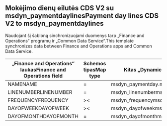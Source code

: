 ## <a name="payment-day-lines-cds-v2-to-msdyn_paymentdaylines"></a><span data-ttu-id="43559-101">Mokėjimo dienų eilutės CDS V2 su msdyn_paymentdaylines</span><span class="sxs-lookup"><span data-stu-id="43559-101">Payment day lines CDS V2 to msdyn_paymentdaylines</span></span>

<span data-ttu-id="43559-102">Naudojant šį šabloną sinchronizuojami duomenys tarp „Finance and Operations“ programų ir „Common Data Service“.</span><span class="sxs-lookup"><span data-stu-id="43559-102">This template synchronizes data between Finance and Operations apps and Common Data Service.</span></span>

<span data-ttu-id="43559-103">„Finance and Operations“ laukas</span><span class="sxs-lookup"><span data-stu-id="43559-103">Finance and Operations field</span></span> | <span data-ttu-id="43559-104">Schemos tipas</span><span class="sxs-lookup"><span data-stu-id="43559-104">Map type</span></span> | <span data-ttu-id="43559-105">Kitas „Dynamics 365” laukas</span><span class="sxs-lookup"><span data-stu-id="43559-105">Other Dynamics 365 field</span></span> | <span data-ttu-id="43559-106">Numatytoji reikšmė</span><span class="sxs-lookup"><span data-stu-id="43559-106">Default value</span></span>
---|---|---|---
<span data-ttu-id="43559-107">NAME</span><span class="sxs-lookup"><span data-stu-id="43559-107">NAME</span></span> | = | <span data-ttu-id="43559-108">msdyn_paymentday.msdyn_name</span><span class="sxs-lookup"><span data-stu-id="43559-108">msdyn_paymentday.msdyn_name</span></span> | 
<span data-ttu-id="43559-109">LINENUMBER</span><span class="sxs-lookup"><span data-stu-id="43559-109">LINENUMBER</span></span> | = | <span data-ttu-id="43559-110">msdyn_linenumber</span><span class="sxs-lookup"><span data-stu-id="43559-110">msdyn_linenumber</span></span> | 
<span data-ttu-id="43559-111">FREQUENCY</span><span class="sxs-lookup"><span data-stu-id="43559-111">FREQUENCY</span></span> | >< | <span data-ttu-id="43559-112">msdyn_frequency</span><span class="sxs-lookup"><span data-stu-id="43559-112">msdyn_frequency</span></span> | 
<span data-ttu-id="43559-113">DAYOFWEEK</span><span class="sxs-lookup"><span data-stu-id="43559-113">DAYOFWEEK</span></span> | >< | <span data-ttu-id="43559-114">msdyn_dayofweek</span><span class="sxs-lookup"><span data-stu-id="43559-114">msdyn_dayofweek</span></span> | 
<span data-ttu-id="43559-115">DAYOFMONTH</span><span class="sxs-lookup"><span data-stu-id="43559-115">DAYOFMONTH</span></span> | = | <span data-ttu-id="43559-116">msdyn_dayofmonth</span><span class="sxs-lookup"><span data-stu-id="43559-116">msdyn_dayofmonth</span></span> | 
